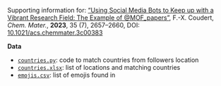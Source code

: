 Supporting information for: [“Using Social Media Bots to Keep up with a Vibrant Research Field: The Example of @MOF_papers”](https://doi.org/10.1021/acs.chemmater.3c00383), F.-X. Coudert, _Chem. Mater._, **2023**, 35 (7), 2657–2660, DOI: [10.1021/acs.chemmater.3c00383](https://doi.org/10.1021/acs.chemmater.3c00383)


**Data**

- [`countries.py`](countries.py): code to match countries from followers location
- [`countries.xlsx`](countries.xlsx): list of locations and matching countries
- [`emojis.csv`](emojis.csv): list of emojis found in 
